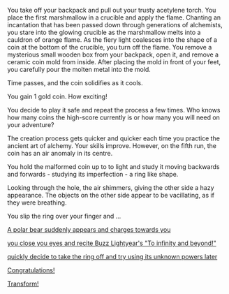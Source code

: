 You take off your backpack and pull out your trusty acetylene torch. You place the first
marshmallow in a crucible and apply the flame. Chanting an incantation that has been
passed down through generations of alchemists, you stare into the glowing crucible as the
marshmallow melts into a cauldron of orange flame. As the fiery light coalesces into the
shape of a coin at the bottom of the crucible, you turn off the flame. You remove a
mysterious small wooden box from your backpack, open it, and remove a ceramic coin mold
from inside. After placing the mold in front of your feet, you carefully pour the molten
metal into the mold.

Time passes, and the coin solidifies as it cools.

You gain 1 gold coin. How exciting!

You decide to play it safe and repeat the process a few times. Who knows how many coins
the high-score currently is or how many you will need on your adventure?

The creation process gets quicker and quicker each time you practice the ancient art of
alchemy. Your skills improve. However, on the fifth run, the coin has an air anomaly
in its centre.

You hold the malformed coin up to to light and study it moving backwards and
forwards - studying its imperfection - a ring like shape.

Looking through the hole, the air shimmers, giving the other side a
hazy appearance.
The objects on the other side appear to be vacillating, as if they were
breathing.

You slip the ring over your finger and ...

[A polar bear suddenly appears and charges towards you](../polar-bear-attack/polar-bear-attack.md)

[you close you eyes and recite Buzz Lightyear's "To infinity and beyond!"](../my-story/my-story.md)

[quickly decide to take the ring off and try using its unknown powers later](../android-v6/use-android-v6.md)

[Congratulations!](../marshmallow.md)

[Transform!](../transform/transform.md)
